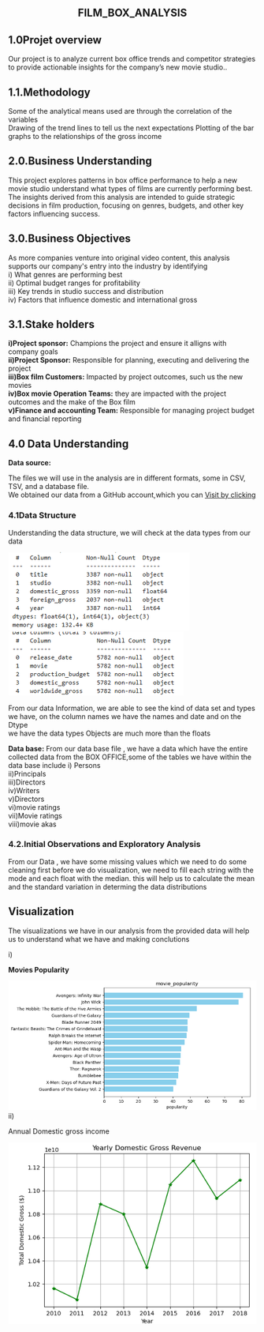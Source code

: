 <center><h2><b>FILM_BOX_ANALYSIS</b></h2></center>
<h2>1.0Projet overview</h2>
<p>Our project is to analyze current box office trends and competitor strategies to provide actionable insights for the company’s new movie studio..</p>
<h2>1.1.Methodology</h2>
<p>Some of the analytical means used are through the correlation of the variables<br>
Drawing of the trend lines to tell us the next expectations Plotting of the bar graphs to the relationships of the gross income</p>
<h2>2.0.Business Understanding</h2>
<p>This project explores patterns in box office performance to help a new movie studio understand what types of films are currently performing best.<br>
The insights derived from this analysis are intended to guide strategic decisions in film production, focusing on genres, budgets, and other key factors influencing success.</p>
<h2><b>3.0.Business Objectives</b></h2>
<p>
As more companies venture into original video content, this analysis supports our company's entry into the industry by identifying<br>
i) What genres are performing best<br>
ii) Optimal budget ranges for profitability<br>
iii) Key trends in studio success and distribution<br>
iv) Factors that influence domestic and international gross</p>
<h2>3.1.Stake holders</h2>
<p>
  <b>i)Project sponsor:</b> Champions the project and ensure it alligns with company goals<br>
<b>ii)Project Sponsor:</b> Responsible for planning, executing and delivering the project<br>
<b>iii)Box film Customers:</b> Impacted by project outcomes, such us the new movies<br>
<b>iv)Box movie Operation Teams:</b> they are impacted with the project outcomes and the make of the Box film<br>
<b>v)Finance and accounting Team:</b> Responsible for managing project budget and financial reporting
</p>
<h2>4.0 Data Understanding</h2>
<p><b>Data source:</b><p>The files we will use in the analysis are in different formats, some in CSV, TSV, and a database file. <br>We obtained our data from a GitHub account,which you can <a href="https://github.com/learn-co-curriculum/dsc-phase-2-project-v3">Visit by clicking</a></p></p>
<h3>4.1Data Structure</h3>
<p>Understanding the data structure, we will check at the data types from our data </p>
<img src="images/sct.PNG"> <img src="images/budget.PNG">
<p>From our data Information, we are able to see the kind of data set and types  we have,  on the column names we have the names and date and on the Dtype<br> we have the data types Objects are much more than the floats </p>
<p><b>Data base:</b>
From our data base file , we have a data which have the entire collected data from the BOX OFFICE,some of the tables we have within the data base include
  i) Persons<br>
  ii)Principals<br>
  iii)Directors<br>
  iv)Writers<br>
  v)Directors<br>
  vi)movie ratings<br>
  vii)Movie ratings<br>
  viii)movie akas
</p>


<h3><b>4.2.Initial Observations and Exploratory Analysis</b></h3>
<p>From our Data , we have some missing values which we need to do some cleaning first before we do visualization, we need to fill each string with the mode and each float with the median. this will help us to calculate the mean and the standard variation in determing the data distributions</p>
<h3><b></b></h3>
<h2><b>Visualization</b></h2>
<p>The visualizations we have in our analysis from the provided data will help us to understand what we have and making conclutions </p>
i)<p><b>Movies Popularity</b></p>
<img src="images/SCR_AVG.PNG">
ii)<p>Annual Domestic gross income </p>
<img src="images/line.PNG">
